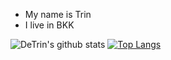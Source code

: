 - My name is Trin
- I live in BKK

![DeTrin's github stats](https://github-readme-stats.vercel.app/api?username=trindev)
[![Top Langs](https://github-readme-stats.vercel.app/api/top-langs/?username=anuraghazra)](https://github.com/anuraghazra/github-readme-stats)



<!---
trindev/trindev is a ✨ special ✨ repository because its `README.md` (this file) appears on your GitHub profile.
You can click the Preview link to take a look at your changes.
--->
